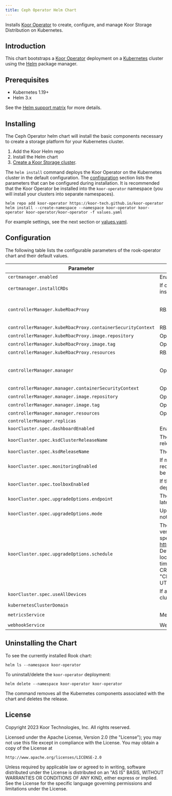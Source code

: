 ```yaml
---
title: Ceph Operator Helm Chart
---
```

<!---
Document is generated by `make helm-docs`. DO NOT EDIT.
Edit the corresponding *.gotmpl.md file instead
-->

Installs [Koor Operator](https://github.com/koor-tech/koor-operator) to create, configure, and manage Koor Storage Distribution on Kubernetes.

## Introduction

This chart bootstraps a [Koor Operator](https://github.com/koor-tech/koor-operator) deployment on a [Kubernetes](http://kubernetes.io) cluster using the [Helm](https://helm.sh) package manager.

## Prerequisites

* Kubernetes 1.19+
* Helm 3.x

See the [Helm support matrix](https://helm.sh/docs/topics/version_skew/) for more details.

## Installing

The Ceph Operator helm chart will install the basic components necessary to create a storage platform for your Kubernetes cluster.

1. Add the Koor Helm repo
2. Install the Helm chart
3. [Create a Koor Storage cluster](https://docs.koor.tech/v1.11/Getting-Started/quickstart/#create-a-ceph-cluster).

The `helm install` command deploys the Koor Operator on the Kubernetes cluster in the default configuration. The [configuration](#configuration) section lists the parameters that can be configured during installation. It is recommended that the Koor Operator be installed into the `koor-operator` namespace (you will install your clusters into separate namespaces).

```console
helm repo add koor-operator https://koor-tech.github.io/koor-operator
helm install --create-namespace --namespace koor-operator koor-operator koor-operator/koor-operator -f values.yaml
```

For example settings, see the next section or [values.yaml](/charts/koor-operator/values.yaml).

## Configuration

The following table lists the configurable parameters of the rook-operator chart and their default values.

| Parameter | Description | Default |
|-----------|-------------|---------|
| `certmanager.enabled` | Enable cert-maanger | `true` |
| `certmanager.installCRDs` | If cert-manager's CRDs should be installed through Helm. | `true` |
| `controllerManager.kubeRbacProxy` | RBAC proxy configuration | `{"args":["--secure-listen-address=0.0.0.0:8443","--upstream=http://127.0.0.1:8080/","--logtostderr=true","--v=0"],"containerSecurityContext":{"allowPrivilegeEscalation":false,"capabilities":{"drop":["ALL"]}},"image":{"repository":"gcr.io/kubebuilder/kube-rbac-proxy","tag":"v0.14.1"},"resources":{"limits":{"cpu":"500m","memory":"128Mi"},"requests":{"cpu":"5m","memory":"64Mi"}}}` |
| `controllerManager.kubeRbacProxy.containerSecurityContext` | RBAC proxy container security context | `{"allowPrivilegeEscalation":false,"capabilities":{"drop":["ALL"]}}` |
| `controllerManager.kubeRbacProxy.image.repository` | Operator image repository | `"gcr.io/kubebuilder/kube-rbac-proxy"` |
| `controllerManager.kubeRbacProxy.image.tag` | Operator image tag | `"v0.14.1"` |
| `controllerManager.kubeRbacProxy.resources` | RBAC proxy container resources | `{"limits":{"cpu":"500m","memory":"128Mi"},"requests":{"cpu":"5m","memory":"64Mi"}}` |
| `controllerManager.manager` | Operator configuration | `{"args":["--health-probe-bind-address=:8081","--metrics-bind-address=127.0.0.1:8080","--leader-elect"],"containerSecurityContext":{"allowPrivilegeEscalation":false,"capabilities":{"drop":["ALL"]}},"image":{"repository":"docker.io/koorinc/koor-operator","tag":"v0.3.1"},"resources":{"limits":{"cpu":"500m","memory":"512Mi"},"requests":{"cpu":"10m","memory":"128Mi"}}}` |
| `controllerManager.manager.containerSecurityContext` | Operator container security context | `{"allowPrivilegeEscalation":false,"capabilities":{"drop":["ALL"]}}` |
| `controllerManager.manager.image.repository` | Operator image repository | `"docker.io/koorinc/koor-operator"` |
| `controllerManager.manager.image.tag` | Operator image tag | `"v0.3.1"` |
| `controllerManager.manager.resources` | Operator container resources | `{"limits":{"cpu":"500m","memory":"512Mi"},"requests":{"cpu":"10m","memory":"128Mi"}}` |
| `controllerManager.replicas` |  | `1` |
| `koorCluster.spec.dashboardEnabled` | Enable the Ceph MGR dashboard. | `true` |
| `koorCluster.spec.ksdClusterReleaseName` | The name to use for KSD cluster helm release. | `"ksd-cluster"` |
| `koorCluster.spec.ksdReleaseName` | The name to use for KSD helm release. | `"ksd"` |
| `koorCluster.spec.monitoringEnabled` | If monitoring should be enabled, requires the prometheus-operator to be pre-installed. | `true` |
| `koorCluster.spec.toolboxEnabled` | If the Ceph toolbox, should be deployed as well. | `true` |
| `koorCluster.spec.upgradeOptions.endpoint` | The api endpoint used to find the ceph latest version | `"versions.koor.tech"` |
| `koorCluster.spec.upgradeOptions.mode` | Upgrade mode. Options: disabled, notify, upgrade. | `"notify"` |
| `koorCluster.spec.upgradeOptions.schedule` | The schedule to check for new versions. Uses CRON format as specified by https://github.com/robfig/cron/tree/v3. Defaults to everyday at midnight in the local timezone. To change the timezone, prefix the schedule with CRON_TZ=<Timezone>. For example: "CRON_TZ=UTC 0 0 * * *" is midnight UTC. | `"0 0 * * *"` |
| `koorCluster.spec.useAllDevices` | If all empty + unused devices of the cluster should be used. | `true` |
| `kubernetesClusterDomain` |  | `"cluster.local"` |
| `metricsService` | Metrics Service | `{"ports":[{"name":"https","port":8443,"protocol":"TCP","targetPort":"https"}],"type":"ClusterIP"}` |
| `webhookService` | Webhook service | `{"ports":[{"port":443,"protocol":"TCP","targetPort":9443}],"type":"ClusterIP"}` |

## Uninstalling the Chart

To see the currently installed Rook chart:

```console
helm ls --namespace koor-operator
```

To uninstall/delete the `koor-operator` deployment:

```console
helm delete --namespace koor-operator koor-operator
```

The command removes all the Kubernetes components associated with the chart and deletes the release.

## License

Copyright 2023 Koor Technologies, Inc. All rights reserved.

Licensed under the Apache License, Version 2.0 (the "License");
you may not use this file except in compliance with the License.
You may obtain a copy of the License at

    http://www.apache.org/licenses/LICENSE-2.0

Unless required by applicable law or agreed to in writing, software
distributed under the License is distributed on an "AS IS" BASIS,
WITHOUT WARRANTIES OR CONDITIONS OF ANY KIND, either express or implied.
See the License for the specific language governing permissions and
limitations under the License.
